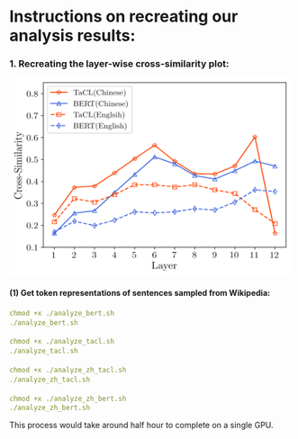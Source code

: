# Instructions on recreating our analysis results:

### 1. Recreating the layer-wise cross-similarity plot:
<img src="https://github.com/yxuansu/TaCL/blob/main/analysis/cross-similarity.png" width="500" height="350">

#### (1) Get token representations of sentences sampled from Wikipedia:
```yaml
chmod +x ./analyze_bert.sh
./analyze_bert.sh

chmod +x ./analyze_tacl.sh
./analyze_tacl.sh

chmod +x ./analyze_zh_tacl.sh
./analyze_zh_tacl.sh

chmod +x ./analyze_zh_bert.sh
./analyze_zh_bert.sh
```
This process would take around half hour to complete on a single GPU.

